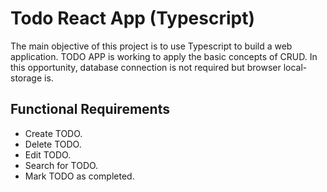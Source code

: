 # Todo React App (Typescript)
The main objective of this project is to use Typescript to build a web application. TODO APP is working to apply the basic concepts of CRUD. In this opportunity, database connection is not required but browser local-storage is. 

## Functional Requirements
- Create TODO.
- Delete TODO.
- Edit TODO.
- Search for TODO.
- Mark TODO as completed.